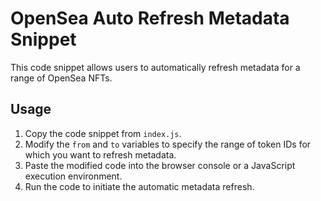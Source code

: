 # OpenSea Auto Refresh Metadata Snippet

This code snippet allows users to automatically refresh metadata for a range of OpenSea NFTs.

## Usage

1. Copy the code snippet from `index.js`.
2. Modify the `from` and `to` variables to specify the range of token IDs for which you want to refresh metadata.
3. Paste the modified code into the browser console or a JavaScript execution environment.
4. Run the code to initiate the automatic metadata refresh.

     
